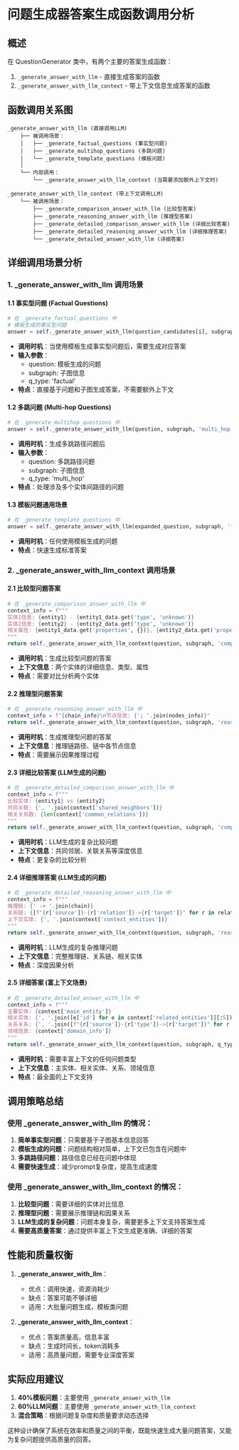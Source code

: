 # 问题生成器答案生成函数调用分析

## 概述
在 QuestionGenerator 类中，有两个主要的答案生成函数：
1. `_generate_answer_with_llm` - 直接生成答案的函数
2. `_generate_answer_with_llm_context` - 带上下文信息生成答案的函数

## 函数调用关系图

```
_generate_answer_with_llm (直接调用LLM)
    ├── 被调用场景：
    │   ├── _generate_factual_questions (事实型问题)
    │   ├── _generate_multihop_questions (多跳问题)
    │   └── _generate_template_questions (模板问题)
    │
    └── 内部调用：
        └── _generate_answer_with_llm_context (当需要添加额外上下文时)

_generate_answer_with_llm_context (带上下文调用LLM)
    └── 被调用场景：
        ├── _generate_comparison_answer_with_llm (比较型答案)
        ├── _generate_reasoning_answer_with_llm (推理型答案)
        ├── _generate_detailed_comparison_answer_with_llm (详细比较答案)
        ├── _generate_detailed_reasoning_answer_with_llm (详细推理答案)
        └── _generate_detailed_answer_with_llm (详细答案)
```

## 详细调用场景分析

### 1. _generate_answer_with_llm 调用场景

#### 1.1 事实型问题 (Factual Questions)
```python
# 在 _generate_factual_questions 中
# 模板生成的事实型问题
answer = self._generate_answer_with_llm(question_candidates[i], subgraph, 'factual')
```
- **调用时机**：当使用模板生成事实型问题后，需要生成对应答案
- **输入参数**：
  - question: 模板生成的问题
  - subgraph: 子图信息
  - q_type: 'factual'
- **特点**：直接基于问题和子图生成答案，不需要额外上下文

#### 1.2 多跳问题 (Multi-hop Questions)
```python
# 在 _generate_multihop_questions 中
answer = self._generate_answer_with_llm(question, subgraph, 'multi_hop')
```
- **调用时机**：生成多跳路径问题后
- **输入参数**：
  - question: 多跳路径问题
  - subgraph: 子图信息
  - q_type: 'multi_hop'
- **特点**：处理涉及多个实体间路径的问题

#### 1.3 模板问题通用场景
```python
# 在 _generate_template_questions 中
answer = self._generate_answer_with_llm(expanded_question, subgraph, 'factual')
```
- **调用时机**：任何使用模板生成的问题
- **特点**：快速生成标准答案

### 2. _generate_answer_with_llm_context 调用场景

#### 2.1 比较型问题答案
```python
# 在 _generate_comparison_answer_with_llm 中
context_info = f"""
实体1信息: {entity1} - {entity1_data.get('type', 'unknown')}
实体2信息: {entity2} - {entity2_data.get('type', 'unknown')}
相关属性: {entity1_data.get('properties', {})}, {entity2_data.get('properties', {})}
"""
return self._generate_answer_with_llm_context(question, subgraph, 'comparison', context_info)
```
- **调用时机**：生成比较型问题的答案
- **上下文信息**：两个实体的详细信息、类型、属性
- **特点**：需要对比分析两个实体

#### 2.2 推理型问题答案
```python
# 在 _generate_reasoning_answer_with_llm 中
context_info = f"{chain_info}\n节点信息: {'; '.join(nodes_info)}"
return self._generate_answer_with_llm_context(question, subgraph, 'reasoning', context_info)
```
- **调用时机**：生成推理型问题的答案
- **上下文信息**：推理链路径、链中各节点信息
- **特点**：需要展示因果推理过程

#### 2.3 详细比较答案 (LLM生成的问题)
```python
# 在 _generate_detailed_comparison_answer_with_llm 中
context_info = f"""
比较实体: {entity1} vs {entity2}
共同关联: {', '.join(context['shared_neighbors'])}
相关关系数: {len(context['common_relations'])}
"""
return self._generate_answer_with_llm_context(question, subgraph, 'comparison', context_info)
```
- **调用时机**：LLM生成的复杂比较问题
- **上下文信息**：共同邻居、关联关系等深度信息
- **特点**：更复杂的比较分析

#### 2.4 详细推理答案 (LLM生成的问题)
```python
# 在 _generate_detailed_reasoning_answer_with_llm 中
context_info = f"""
推理链: {' -> '.join(chain)}
关系链: {[f"{r['source']}-{r['relation']}->{r['target']}" for r in relations]}
上下文实体: {', '.join(context['context_entities'])}
"""
return self._generate_answer_with_llm_context(question, subgraph, 'reasoning', context_info)
```
- **调用时机**：LLM生成的复杂推理问题
- **上下文信息**：完整推理链、关系链、相关实体
- **特点**：深度因果分析

#### 2.5 详细答案 (富上下文场景)
```python
# 在 _generate_detailed_answer_with_llm 中
context_info = f"""
主要实体: {context['main_entity']}
相关实体: {', '.join([e['id'] for e in context['related_entities']][:5])}
关系关系: {', '.join([f"{r['source']}-{r['type']}->{r['target']}" for r in context['relations']][:5])}
领域信息: {context['domain_info']}
"""
return self._generate_answer_with_llm_context(question, subgraph, q_type, context_info)
```
- **调用时机**：需要丰富上下文的任何问题类型
- **上下文信息**：主实体、相关实体、关系、领域信息
- **特点**：最全面的上下文支持

## 调用策略总结

### 使用 _generate_answer_with_llm 的情况：
1. **简单事实型问题**：只需要基于子图基本信息回答
2. **模板生成的问题**：问题结构相对简单，上下文已包含在问题中
3. **多跳路径问题**：路径信息已经在问题中体现
4. **需要快速生成**：减少prompt复杂度，提高生成速度

### 使用 _generate_answer_with_llm_context 的情况：
1. **比较型问题**：需要详细的实体对比信息
2. **推理型问题**：需要展示推理链和因果关系
3. **LLM生成的复杂问题**：问题本身复杂，需要更多上下文支持答案生成
4. **需要高质量答案**：通过提供丰富上下文生成更准确、详细的答案

## 性能和质量权衡

1. **_generate_answer_with_llm**：
   - 优点：调用快速，资源消耗少
   - 缺点：答案可能不够详细
   - 适用：大批量问题生成，模板类问题

2. **_generate_answer_with_llm_context**：
   - 优点：答案质量高，信息丰富
   - 缺点：生成时间长，token消耗多
   - 适用：高质量问题，需要专业深度答案

## 实际应用建议

1. **40%模板问题**：主要使用 `_generate_answer_with_llm`
2. **60%LLM问题**：主要使用 `_generate_answer_with_llm_context`
3. **混合策略**：根据问题复杂度和质量要求动态选择

这种设计确保了系统在效率和质量之间的平衡，既能快速生成大量问题答案，又能为复杂问题提供高质量的回答。
